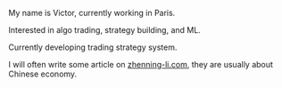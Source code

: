 My name is Victor, currently working in Paris.

Interested in algo trading, strategy building, and ML.

Currently developing trading strategy system.

I will often write some article on [zhenning-li.com](zhenning-li.com), they are usually about Chinese economy.

